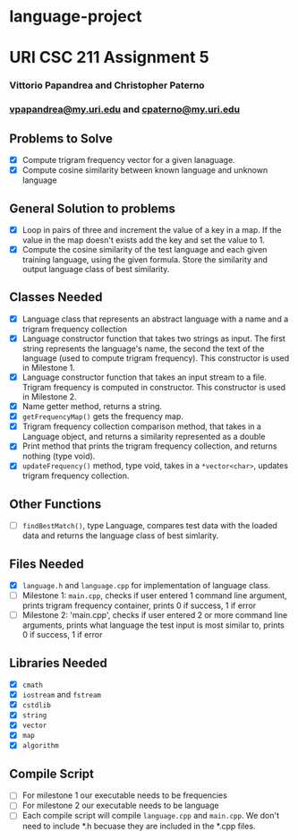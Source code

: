 # language-project
# URI CSC 211 Assignment 5
### Vittorio Papandrea and Christopher Paterno
### vpapandrea@my.uri.edu and cpaterno@my.uri.edu

## Problems to Solve
- [x] Compute trigram frequency vector for a given lanaguage.
- [x] Compute cosine similarity between known language and unknown language

## General Solution to problems
- [x] Loop in pairs of three and increment the value of a key in a map. If the value in the map doesn't exists add the key and set the value to 1.
- [x] Compute the cosine similarity of the test language and each given training language, using the given formula.
Store the similarity and output language class of best similarity.

## Classes Needed
- [x] Language class that represents an abstract language with a name and a trigram frequency collection
- [x] Language constructor function that takes two strings as input. The first string represents the language's name,
the second the text of the language (used to compute trigram frequency).
This constructor is used in Milestone 1.
- [x] Language constructor function that takes an input stream to a file. Trigram frequency is computed in constructor.
This constructor is used in Milestone 2.
- [x] Name getter method, returns a string.
- [x] `getFrequencyMap()` gets the frequency map.
- [x] Trigram frequency collection comparison method, that takes in a Language object, and returns a similarity represented as a double
- [x] Print method that prints the trigram frequency collection, and returns nothing (type void).
- [x] `updateFrequency()` method, type void, takes in a `*vector<char>`, updates trigram frequency collection.  

## Other Functions
- [ ] `findBestMatch()`, type Language, compares test data with the loaded data and returns the language class of best simlarity.  

## Files Needed
- [x] `language.h` and `language.cpp` for implementation of language class.
- [ ] Milestone 1: `main.cpp`, checks if user entered 1 command line argument, prints trigram frequency container,
prints 0 if success, 1 if error
- [ ] Milestone 2: 'main.cpp', checks if user entered 2 or more command line arguments, prints what language the test input is most similar to,
prints 0 if success, 1 if error

## Libraries Needed
- [x] `cmath`
- [x] `iostream` and `fstream`
- [x] `cstdlib`
- [x] `string`
- [x] `vector`
- [x] `map`
- [x] `algorithm`

## Compile Script
- [ ] For milestone 1 our executable needs to be frequencies
- [ ] For milestone 2 our executable needs to be language
- [ ] Each compile script will compile `language.cpp` and `main.cpp`. We don't need to include *.h becuase they are included in the *.cpp files.
